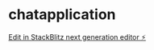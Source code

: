 # chatapplication

[Edit in StackBlitz next generation editor ⚡️](https://stackblitz.com/~/github.com/cyloic/chatapplication)
